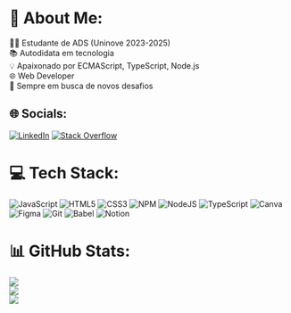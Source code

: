 # 💫 About Me:
👨‍💻 Estudante de ADS (Uninove 2023-2025)<br>📚 Autodidata em tecnologia<br>💡 Apaixonado por ECMAScript, TypeScript, Node.js<br>🌐 Web Developer<br>🚀 Sempre em busca de novos desafios


## 🌐 Socials:
[![LinkedIn](https://img.shields.io/badge/LinkedIn-%230077B5.svg?logo=linkedin&logoColor=white)](www.linkedin.com/in/guilhermemessiasdev) [![Stack Overflow](https://img.shields.io/badge/-Stackoverflow-FE7A16?logo=stack-overflow&logoColor=white)](https://stackoverflow.com/users/338693) 

# 💻 Tech Stack:
![JavaScript](https://img.shields.io/badge/javascript-%23323330.svg?style=for-the-badge&logo=javascript&logoColor=%23F7DF1E) ![HTML5](https://img.shields.io/badge/html5-%23E34F26.svg?style=for-the-badge&logo=html5&logoColor=white) ![CSS3](https://img.shields.io/badge/css3-%231572B6.svg?style=for-the-badge&logo=css3&logoColor=white) ![NPM](https://img.shields.io/badge/NPM-%23CB3837.svg?style=for-the-badge&logo=npm&logoColor=white) ![NodeJS](https://img.shields.io/badge/node.js-6DA55F?style=for-the-badge&logo=node.js&logoColor=white) ![TypeScript](https://img.shields.io/badge/typescript-%23007ACC.svg?style=for-the-badge&logo=typescript&logoColor=white) ![Canva](https://img.shields.io/badge/Canva-%2300C4CC.svg?style=for-the-badge&logo=Canva&logoColor=white) ![Figma](https://img.shields.io/badge/figma-%23F24E1E.svg?style=for-the-badge&logo=figma&logoColor=white) ![Git](https://img.shields.io/badge/git-%23F05033.svg?style=for-the-badge&logo=git&logoColor=white) ![Babel](https://img.shields.io/badge/Babel-F9DC3e?style=for-the-badge&logo=babel&logoColor=black) ![Notion](https://img.shields.io/badge/Notion-%23000000.svg?style=for-the-badge&logo=notion&logoColor=white)
# 📊 GitHub Stats:
![](https://github-readme-stats.vercel.app/api?username=guilherme-messias&theme=dark&hide_border=true&include_all_commits=false&count_private=true)<br/>
![](https://github-readme-streak-stats.herokuapp.com/?user=guilherme-messias&theme=dark&hide_border=true)<br/>
![](https://github-readme-stats.vercel.app/api/top-langs/?username=guilherme-messias&theme=dark&hide_border=true&include_all_commits=false&count_private=true&layout=compact)
